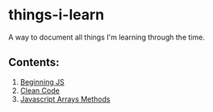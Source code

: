 # things-i-learn
A way to document all things I'm learning through the time.

## Contents:

1. [Beginning JS](https://github.com/saracrz/things-i-learnt/blob/main/beginning-javascript.md)
2. [Clean Code](https://github.com/saracrz/things-i-learnt/blob/main/clean-code)
3. [Javascript Arrays Methods](https://github.com/saracrz/things-i-learnt/blob/main/javascript-arrays-methods.md)

